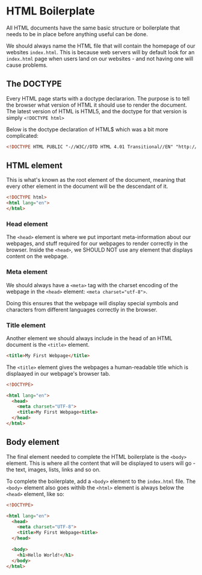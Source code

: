 
# HTML Boilerplate

All HTML documents have the same basic structure or boilerplate that needs to be in place before anything useful can be done.

We should  always name the HTML file that will contain the homepage of our websites `index.html`. This is because web servers will by default look for an `index.html` page when users land on our websites - and not having one will cause problems.

## The DOCTYPE
Every HTML page starts with a doctype declararion. The purpose is to tell the browser what version of HTML it should use to render the document. The latest version of HTML is HTML5, and the doctype for that version is simply `<!DOCTYPE html>`

Below is the doctype declaration of HTML$ which was a bit more complicated:

```html
<!DOCTYPE HTML PUBLIC "-//W3C//DTD HTML 4.01 Transitional//EN" "http://www.w3.org/TR/html4/loose.dtd">
```

## HTML element
This is what's known as the root element of the document, meaning that every other element in the document will be the descendant of it.

```html
<!DOCTYPE html>
<html lang="en">
</html>
```


### Head element
The `<head>` element is where we put important meta-information about our webpages, and stuff required for our webpages to render correctly in the browser. Inside the `<head>`, we SHOULD NOT use any element that displays content on the webpage.

### Meta element
We should always have a `<meta>` tag with the charset encoding of the webpage in the `<head>` element: `<meta charset="utf-8">`.

Doing this ensures that the webpage will display special symbols and characters from different languages correctly in the browser.

### Title element
Another element we should always include in the head of an HTML document is the `<title>` element.

```html
<title>My First Webpage</title>
```

The `<title>` element gives the webpages a human-readable title which is displaayed in our webpage's browser tab.

```html
<!DOCTYPE>

<html lang="en">
  <head>
    <meta charset="UTF-8">
	<title>My First Webpage<title>
  </head>
</html>
```

## Body element
The final element needed to complete the HTML boilerplate is the `<body>` element. This is where all the content that will be displayed to users will go - the text, images, lists, links and so on.

To complete the boilerplate, add a `<body>` element to the `index.html` file. The `<body>` element also goes withib the `<html>` element is always below the `<head>` element, like so:

```html
<!DOCTYPE>

<html lang="en">
  <head>
	<meta charset="UTF-8">
    <title>My First Webpage<title>
  </head>
	
  <body>
	<h1>Hello World!</h1>
  </body>
</html>
```























